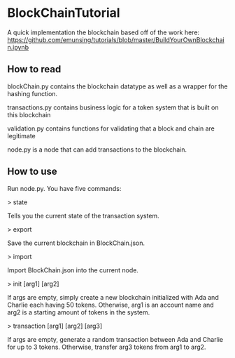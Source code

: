 # BlockChainTutorial
A quick implementation the blockchain based off of the work here: https://github.com/emunsing/tutorials/blob/master/BuildYourOwnBlockchain.ipynb

## How to read
blockChain.py contains the blockchain datatype as well as a wrapper for the hashing function. 

transactions.py contains business logic for a token system that is built on this blockchain

validation.py contains functions for validating that a block and chain are legitimate

node.py is a node that can add transactions to the blockchain. 

## How to use
Run node.py. You have five commands:

\> state

Tells you the current state of the transaction system.

\> export

Save the current blockchain in BlockChain.json.

\> import

Import BlockChain.json into the current node.

\> init [arg1] [arg2]

If args are empty, simply create a new blockchain initialized with Ada and Charlie each having 50 tokens.
Otherwise, arg1 is an account name and arg2 is a starting amount of tokens in the system. 

\> transaction [arg1] [arg2] [arg3]

If args are empty, generate a random transaction between Ada and Charlie for up to 3 tokens. 
Otherwise, transfer arg3 tokens from arg1 to arg2. 
